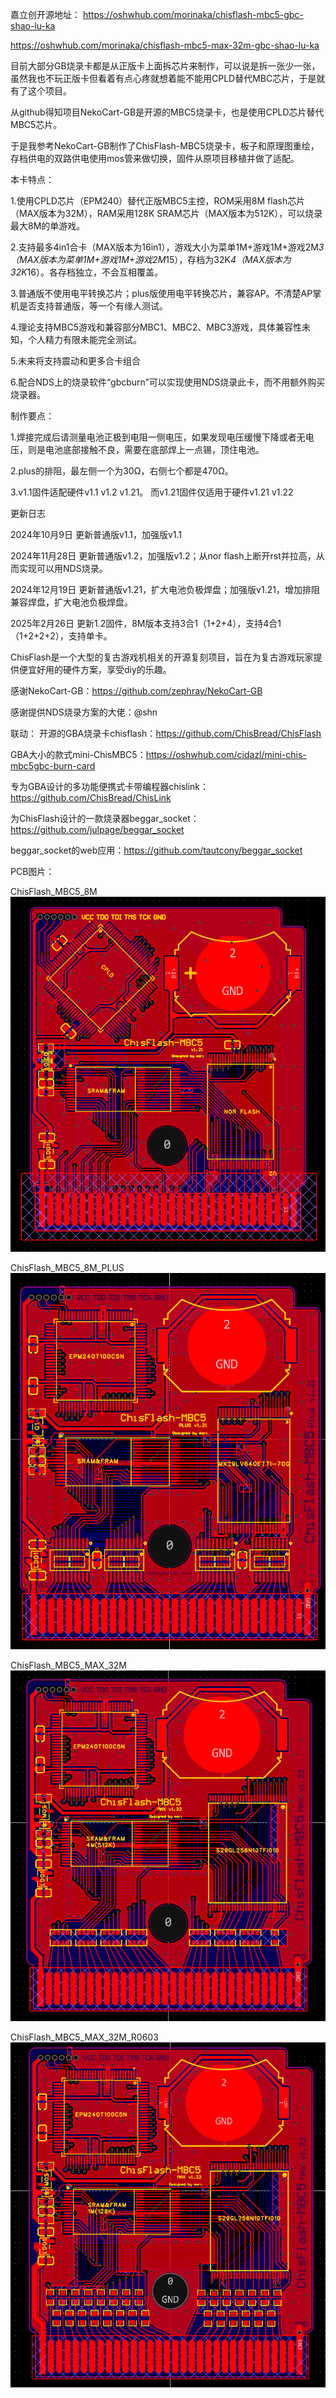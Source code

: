 嘉立创开源地址：
https://oshwhub.com/morinaka/chisflash-mbc5-gbc-shao-lu-ka

https://oshwhub.com/morinaka/chisflash-mbc5-max-32m-gbc-shao-lu-ka

目前大部分GB烧录卡都是从正版卡上面拆芯片来制作，可以说是拆一张少一张，虽然我也不玩正版卡但看着有点心疼就想着能不能用CPLD替代MBC芯片，于是就有了这个项目。

从github得知项目NekoCart-GB是开源的MBC5烧录卡，也是使用CPLD芯片替代MBC5芯片。

于是我参考NekoCart-GB制作了ChisFlash-MBC5烧录卡，板子和原理图重绘，存档供电的双路供电使用mos管来做切换，固件从原项目移植并做了适配。

 

本卡特点：

1.使用CPLD芯片（EPM240）替代正版MBC5主控，ROM采用8M flash芯片（MAX版本为32M），RAM采用128K SRAM芯片（MAX版本为512K），可以烧录最大8M的单游戏。

2.支持最多4in1合卡（MAX版本为16in1），游戏大小为菜单1M+游戏1M+游戏2M*3（MAX版本为菜单1M+游戏1M+游戏2M*15），存档为32K*4（MAX版本为32K*16）。各存档独立，不会互相覆盖。

3.普通版不使用电平转换芯片；plus版使用电平转换芯片，兼容AP。不清楚AP掌机是否支持普通版，等一个有缘人测试。

4.理论支持MBC5游戏和兼容部分MBC1、MBC2、MBC3游戏，具体兼容性未知，个人精力有限未能完全测试。

5.未来将支持震动和更多合卡组合

6.配合NDS上的烧录软件“gbcburn”可以实现使用NDS烧录此卡，而不用额外购买烧录器。

 

制作要点：

1.焊接完成后请测量电池正极到电阻一侧电压，如果发现电压缓慢下降或者无电压，则是电池底部接触不良，需要在底部焊上一点锡，顶住电池。

2.plus的排阻，最左侧一个为30Ω，右侧七个都是470Ω。

3.v1.1固件适配硬件v1.1 v1.2 v1.21。 而v1.21固件仅适用于硬件v1.21 v1.22

 

更新日志

2024年10月9日 更新普通版v1.1，加强版v1.1

2024年11月28日 更新普通版v1.2，加强版v1.2；从nor flash上断开rst并拉高，从而实现可以用NDS烧录。

2024年12月19日 更新普通版v1.21，扩大电池负极焊盘；加强版v1.21，增加排阻兼容焊盘，扩大电池负极焊盘。

2025年2月26日 更新1.2固件，8M版本支持3合1（1+2+4），支持4合1（1+2+2+2），支持单卡。

 
ChisFlash是一个大型的复古游戏机相关的开源复刻项目，旨在为复古游戏玩家提供便宜好用的硬件方案，享受diy的乐趣。

感谢NekoCart-GB：https://github.com/zephray/NekoCart-GB

感谢提供NDS烧录方案的大佬：@shn

联动：
开源的GBA烧录卡chisflash：https://github.com/ChisBread/ChisFlash

GBA大小的款式mini-ChisMBC5：https://oshwhub.com/cidazl/mini-chis-mbc5gbc-burn-card

专为GBA设计的多功能便携式卡带编程器chislink：https://github.com/ChisBread/ChisLink

为ChisFlash设计的一款烧录器beggar_socket：https://github.com/julpage/beggar_socket

beggar_socket的web应用：https://github.com/tautcony/beggar_socket


PCB图片：

ChisFlash_MBC5_8M 
![ChisFlash_MBC5_8M](https://github.com/moribaka/ChisFlash-MBC5/blob/main/picture/ChisFlash_MBC5_8M.png)

ChisFlash_MBC5_8M_PLUS
![ChisFlash_MBC5_8M_PLUS](https://github.com/moribaka/ChisFlash-MBC5/blob/main/picture/ChisFlash_MBC5_8M_PLUS.png)


ChisFlash_MBC5_MAX_32M
![ChisFlash_MBC5_MAX_32M](https://github.com/moribaka/ChisFlash-MBC5/blob/main/picture/ChisFlash_MBC5_MAX_32M.png)

ChisFlash_MBC5_MAX_32M_R0603
![ChisFlash_MBC5_MAX_32M_R0603](https://github.com/moribaka/ChisFlash-MBC5/blob/main/picture/ChisFlash_MBC5_MAX_32M_R0603.png)




